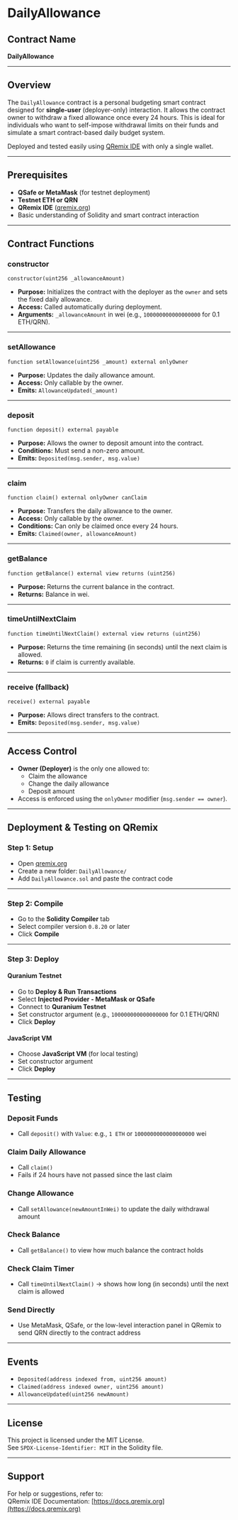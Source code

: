 # DailyAllowance

## Contract Name

**DailyAllowance**

---

## Overview

The `DailyAllowance` contract is a personal budgeting smart contract designed for **single-user** (deployer-only) interaction. It allows the contract owner to withdraw a fixed allowance once every 24 hours. This is ideal for individuals who want to self-impose withdrawal limits on their funds and simulate a smart contract-based daily budget system.

Deployed and tested easily using [QRemix IDE](https://qremix.org) with only a single wallet.

---

## Prerequisites

- **QSafe or MetaMask** (for testnet deployment)
- **Testnet ETH or QRN**
- **QRemix IDE** ([qremix.org](https://qremix.org))
- Basic understanding of Solidity and smart contract interaction

---

## Contract Functions

### constructor

```solidity
constructor(uint256 _allowanceAmount)
```

- **Purpose:** Initializes the contract with the deployer as the `owner` and sets the fixed daily allowance.
- **Access:** Called automatically during deployment.
- **Arguments:** `_allowanceAmount` in wei (e.g., `100000000000000000` for 0.1 ETH/QRN).

---

### setAllowance

```solidity
function setAllowance(uint256 _amount) external onlyOwner
```

- **Purpose:** Updates the daily allowance amount.
- **Access:** Only callable by the owner.
- **Emits:** `AllowanceUpdated(_amount)`

---

### deposit

```solidity
function deposit() external payable
```

- **Purpose:** Allows the owner to deposit amount into the contract.
- **Conditions:** Must send a non-zero amount.
- **Emits:** `Deposited(msg.sender, msg.value)`

---

### claim

```solidity
function claim() external onlyOwner canClaim
```

- **Purpose:** Transfers the daily allowance to the owner.
- **Access:** Only callable by the owner.
- **Conditions:** Can only be claimed once every 24 hours.
- **Emits:** `Claimed(owner, allowanceAmount)`

---

### getBalance

```solidity
function getBalance() external view returns (uint256)
```

- **Purpose:** Returns the current balance in the contract.
- **Returns:** Balance in wei.

---

### timeUntilNextClaim

```solidity
function timeUntilNextClaim() external view returns (uint256)
```

- **Purpose:** Returns the time remaining (in seconds) until the next claim is allowed.
- **Returns:** `0` if claim is currently available.

---

### receive (fallback)

```solidity
receive() external payable
```

- **Purpose:** Allows direct transfers to the contract.
- **Emits:** `Deposited(msg.sender, msg.value)`

---

## Access Control

- **Owner (Deployer)** is the only one allowed to:
  - Claim the allowance
  - Change the daily allowance
  - Deposit amount
- Access is enforced using the `onlyOwner` modifier (`msg.sender == owner`).

---

## Deployment & Testing on QRemix

### Step 1: Setup

- Open [qremix.org](https://qremix.org)
- Create a new folder: `DailyAllowance/`
- Add `DailyAllowance.sol` and paste the contract code

---

### Step 2: Compile

- Go to the **Solidity Compiler** tab
- Select compiler version `0.8.20` or later
- Click **Compile**

---

### Step 3: Deploy

#### Quranium Testnet

- Go to **Deploy & Run Transactions**
- Select **Injected Provider - MetaMask or QSafe**
- Connect to **Quranium Testnet**
- Set constructor argument (e.g., `100000000000000000` for 0.1 ETH/QRN)
- Click **Deploy**

#### JavaScript VM

- Choose **JavaScript VM** (for local testing)
- Set constructor argument
- Click **Deploy**

---

## Testing

### Deposit Funds

- Call `deposit()` with `Value`: e.g., `1 ETH` or `1000000000000000000` wei

### Claim Daily Allowance

- Call `claim()`
- Fails if 24 hours have not passed since the last claim

### Change Allowance

- Call `setAllowance(newAmountInWei)` to update the daily withdrawal amount

### Check Balance

- Call `getBalance()` to view how much balance the contract holds

### Check Claim Timer

- Call `timeUntilNextClaim()` → shows how long (in seconds) until the next claim is allowed

### Send Directly

- Use MetaMask, QSafe, or the low-level interaction panel in QRemix to send QRN directly to the contract address

---

## Events

- `Deposited(address indexed from, uint256 amount)`
- `Claimed(address indexed owner, uint256 amount)`
- `AllowanceUpdated(uint256 newAmount)`

---

## License

This project is licensed under the MIT License.  
See `SPDX-License-Identifier: MIT` in the Solidity file.

---

## Support

For help or suggestions, refer to:  
QRemix IDE Documentation: [https://docs.qremix.org](https://docs.qremix.org)
